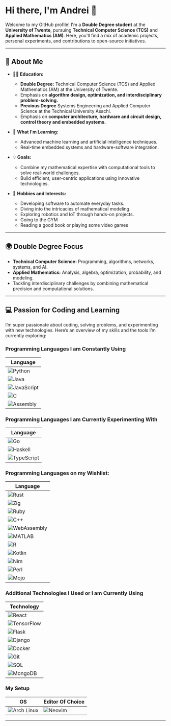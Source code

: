# Hi there, I'm Andrei 👋

Welcome to my GitHub profile! I'm a **Double Degree student** at the **University of Twente**, pursuing **Technical Computer Science (TCS)** and **Applied Mathematics (AM)**. Here, you'll find a mix of academic projects, personal experiments, and contributions to open-source initiatives.

---

## 🌟 About Me

- 🧑‍🎓 **Education:**  
  - **Double Degree:** Technical Computer Science (TCS) and Applied Mathematics (AM) at the University of Twente.  
  - Emphasis on **algorithm design, optimization, and interdisciplinary problem-solving.**
  - **Previous Degree** Systems Engineering and Applied Computer Science at the Technical University Asachi.
  - Emphasis on **computer architecture, hardware and circuit design, control theory and embedded systems.**

- 🌱 **What I'm Learning:**  
  - Advanced machine learning and artificial intelligence techniques.  
  - Real-time embedded systems and hardware-software integration.  

- 💡 **Goals:**  
  - Combine my mathematical expertise with computational tools to solve real-world challenges.  
  - Build efficient, user-centric applications using innovative technologies.  

- 🎯 **Hobbies and Interests:**  
  - Developing software to automate everyday tasks.  
  - Diving into the intricacies of mathematical modeling.  
  - Exploring robotics and IoT through hands-on projects.
  - Going to the GYM
  - Reading a good book or playing some video games

---

## 🌍 Double Degree Focus

- **Technical Computer Science:** Programming, algorithms, networks, systems, and AI.  
- **Applied Mathematics:** Analysis, algebra, optimization, probability, and modeling.  
- Tackling interdisciplinary challenges by combining mathematical precision and computational solutions.

---

## 💻 Passion for Coding and Learning

I’m super passionate about coding, solving problems, and experimenting with new technologies. Here’s an overview of my skills and the tools I’m currently exploring:

### Programming Languages I am Constantly Using
| Language |
|----------|
| ![Python](https://img.shields.io/badge/-Python-3776AB?style=for-the-badge&logo=python&logoColor=white) |
| ![Java](https://img.shields.io/badge/-Java-007396?style=for-the-badge&logo=java&logoColor=white) |
| ![JavaScript](https://img.shields.io/badge/-JavaScript-F7DF1E?style=for-the-badge&logo=javascript&logoColor=black) |
| ![C](https://img.shields.io/badge/-C-A8B9CC?style=for-the-badge&logo=c&logoColor=white) |
| ![Assembly](https://img.shields.io/badge/-Assembly-525252?style=for-the-badge&logo=assemblyscript&logoColor=white) |

### Programming Languages I am Currently Experimenting With
| Language |
|----------|
| ![Go](https://img.shields.io/badge/-Go-00ADD8?style=for-the-badge&logo=go&logoColor=white) |
| ![Haskell](https://img.shields.io/badge/-Haskell-5D4F85?style=for-the-badge&logo=haskell&logoColor=white) |
| ![TypeScript](https://img.shields.io/badge/-TypeScript-3178C6?style=for-the-badge&logo=typescript&logoColor=white) |

### Programming Languages on my Wishlist:
| Language |
|----------|
| ![Rust](https://img.shields.io/badge/-Rust-000000?style=for-the-badge&logo=rust&logoColor=white) |
| ![Zig](https://img.shields.io/badge/-Zig-F7A41D?style=for-the-badge&logo=zig&logoColor=white) |
| ![Ruby](https://img.shields.io/badge/-Ruby-CC342D?style=for-the-badge&logo=ruby&logoColor=white) |
| ![C++](https://img.shields.io/badge/-C++-00599C?style=for-the-badge&logo=c%2B%2B&logoColor=white) |
| ![WebAssembly](https://img.shields.io/badge/-WebAssembly-654FF0?style=for-the-badge&logo=webassembly&logoColor=white) |
| ![MATLAB](https://img.shields.io/badge/-MATLAB-0076A8?style=for-the-badge&logo=Mathworks&logoColor=white) |
| ![R](https://img.shields.io/badge/-R-276DC3?style=for-the-badge&logo=r&logoColor=white) |
| ![Kotlin](https://img.shields.io/badge/-Kotlin-0095D5?style=for-the-badge&logo=kotlin&logoColor=white) |
| ![Nim](https://img.shields.io/badge/-Nim-FEA702?style=for-the-badge&logo=nim&logoColor=white) |
| ![Perl](https://img.shields.io/badge/-Perl-39457E?style=for-the-badge&logo=perl&logoColor=white) |
| ![Mojo](https://img.shields.io/badge/-Mojo-000000?style=for-the-badge&logo=mojo&logoColor=white) |

### Additional Technologies I Used or I am Currently Using
| Technology |
|------------|
| ![React](https://img.shields.io/badge/-React-61DAFB?style=for-the-badge&logo=react&logoColor=black) |
| ![TensorFlow](https://img.shields.io/badge/-TensorFlow-FF6F00?style=for-the-badge&logo=tensorflow&logoColor=white) |
| ![Flask](https://img.shields.io/badge/-Flask-000000?style=for-the-badge&logo=flask&logoColor=white) |
| ![Django](https://img.shields.io/badge/-Django-092E20?style=for-the-badge&logo=django&logoColor=white) |
| ![Docker](https://img.shields.io/badge/-Docker-2496ED?style=for-the-badge&logo=docker&logoColor=white) |
| ![Git](https://img.shields.io/badge/-Git-F05032?style=for-the-badge&logo=git&logoColor=white) |
| ![SQL](https://img.shields.io/badge/-SQL-4479A1?style=for-the-badge&logo=sql&logoColor=white) |
| ![MongoDB](https://img.shields.io/badge/-MongoDB-47A248?style=for-the-badge&logo=mongodb&logoColor=white) |

### My Setup
| OS | Editor Of Choice |
|----|------------------|
| ![Arch Linux](https://img.shields.io/badge/-Arch_Linux-1793D1?style=for-the-badge&logo=arch-linux&logoColor=white) | ![Neovim](https://img.shields.io/badge/-Neovim-57A143?style=for-the-badge&logo=neovim&logoColor=white) |

---
